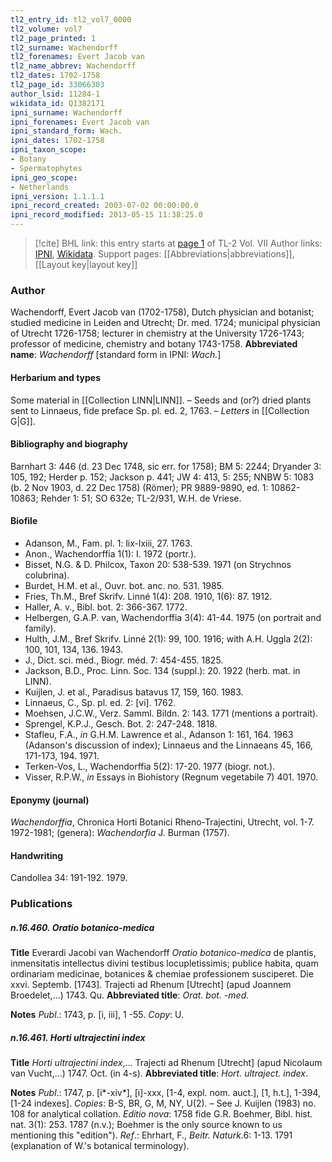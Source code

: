```yaml
---
tl2_entry_id: tl2_vol7_0000
tl2_volume: vol7
tl2_page_printed: 1
tl2_surname: Wachendorff
tl2_forenames: Evert Jacob van
tl2_name_abbrev: Wachendorff
tl2_dates: 1702-1758
tl2_page_id: 33066303
author_lsid: 11284-1
wikidata_id: Q1382171
ipni_surname: Wachendorff
ipni_forenames: Evert Jacob van
ipni_standard_form: Wach.
ipni_dates: 1702-1758
ipni_taxon_scope: 
- Botany
- Spermatophytes
ipni_geo_scope: 
- Netherlands
ipni_version: 1.1.1.1
ipni_record_created: 2003-07-02 00:00:00.0
ipni_record_modified: 2013-05-15 11:38:25.0
---
```


> [!cite] BHL link: this entry starts at [page 1](https://www.biodiversitylibrary.org/page/33066303) of TL-2 Vol. VII
> Author links: [IPNI](https://www.ipni.org/a/11284-1), [Wikidata](https://www.wikidata.org/wiki/Q1382171). Support pages: [[Abbreviations|abbreviations]], [[Layout key|layout key]]

### Author

Wachendorff, Evert Jacob van (1702-1758), Dutch physician and botanist; studied medicine in Leiden and Utrecht; Dr. med. 1724; municipal physician of Utrecht 1726-1758; lecturer in chemistry at the University 1726-1743; professor of medicine, chemistry and botany 1743-1758. 
**Abbreviated name**: *Wachendorff* \[standard form in IPNI: *Wach.*\]

#### Herbarium and types

Some material in [[Collection LINN|LINN]]. – Seeds and (or?) dried plants sent to Linnaeus, fide preface Sp. pl. ed. 2, 1763. – *Letters* in [[Collection G|G]].

#### Bibliography and biography

Barnhart 3: 446 (d. 23 Dec 1748, sic err. for 1758); BM 5: 2244; Dryander 3: 105, 192; Herder p. 152; Jackson p. 441; JW 4: 413, 5: 255; NNBW 5: 1083 (b. 2 Nov 1903, d. 22 Dec 1758) (Römer); PR 9889-9890, ed. 1: 10862-10863; Rehder 1: 51; SO 632e; TL-2/931, W.H. de Vriese.

#### Biofile

- Adanson, M., Fam. pl. 1: lix-lxiii, 27. 1763.
- Anon., Wachendorffia 1(1): I. 1972 (portr.).
- Bisset, N.G. & D. Philcox, Taxon 20: 538-539. 1971 (on Strychnos colubrina).
- Burdet, H.M. et al., Ouvr. bot. anc. no. 531. 1985.
- Fries, Th.M., Bref Skrifv. Linné 1(4): 208. 1910, 1(6): 87. 1912.
- Haller, A. v., Bibl. bot. 2: 366-367. 1772.
- Helbergen, G.A.P. van, Wachendorffia 3(4): 41-44. 1975 (on portrait and family).
- Hulth, J.M., Bref Skrifv. Linné 2(1): 99, 100. 1916; with A.H. Uggla 2(2): 100, 101, 134, 136. 1943.
- J., Dict. sci. méd., Biogr. méd. 7: 454-455. 1825.
- Jackson, B.D., Proc. Linn. Soc. 134 (suppl.): 20. 1922 (herb. mat. in LINN).
- Kuijlen, J. et al., Paradisus batavus 17, 159, 160. 1983.
- Linnaeus, C., Sp. pl. ed. 2: \[vi\]. 1762.
- Moehsen, J.C.W., Verz. Samml. Bildn. 2: 143. 1771 (mentions a portrait).
- Sprengel, K.P.J., Gesch. Bot. 2: 247-248. 1818.
- Stafleu, F.A., *in* G.H.M. Lawrence et al., Adanson 1: 161, 164. 1963 (Adanson's discussion of index); Linnaeus and the Linnaeans 45, 166, 171-173, 194. 1971.
- Terken-Vos, L., Wachendorffia 5(2): 17-20. 1977 (biogr. not.).
- Visser, R.P.W., *in* Essays in Biohistory (Regnum vegetabile 7) 401. 1970.

#### Eponymy (journal)

*Wachendorffia*, Chronica Horti Botanici Rheno-Trajectini, Utrecht, vol. 1-7. 1972-1981; (genera): *Wachendorfia* J. Burman (1757).

#### Handwriting

Candollea 34: 191-192. 1979.

### Publications

##### n.16.460. Oratio botanico-medica

**Title**
Everardi Jacobi van Wachendorff *Oratio botanico-medica* de plantis, inmensitatis intellectus divini testibus locupletissimis; publice habita, quam ordinariam medicinae, botanices & chemiae professionem susciperet. Die xxvi. Septemb. \[1743\]. Trajecti ad Rhenum \[Utrecht\] (apud Joannem Broedelet,...) 1743. Qu.
**Abbreviated title**: *Orat. bot. -med.*

**Notes**
*Publ*.: 1743, p. \[i, iii\], 1 -55. *Copy*: U.

##### n.16.461. Horti ultrajectini index

**Title**
*Horti ultrajectini index*,... Trajecti ad Rhenum \[Utrecht\] (apud Nicolaum van Vucht,...) 1747. Oct. (in 4-s).
**Abbreviated title**: *Hort. ultraject. index*.

**Notes**
*Publ*.: 1747, p. \[i\*-xiv\*\], \[i\]-xxx, \[1-4, expl. nom. auct.\], \[1, h.t.\], 1-394, \[1-24 indexes\].
*Copies*: B-S, BR, G, M, NY, U(2). – See J. Kuijlen (1983) no. 108 for analytical collation.
*Editio nova*: 1758 fide G.R. Boehmer, Bibl. hist. nat. 3(1): 253. 1787 (n.v.); Boehmer is the only source known to us mentioning this "edition").
*Ref*.: Ehrhart, F., *Beitr. Naturk*.6: 1-13. 1791 (explanation of W.'s botanical terminology).

